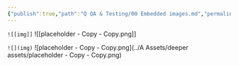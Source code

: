 ```yaml
---
{"publish":true,"path":"Q QA & Testing/00 Embedded images.md","permalink":"/q-qa-and-testing/00-embedded-images/","PassFrontmatter":true}
---
```



`![[img]]`
![[placeholder - Copy - Copy.png]]


`![](img)`
![placeholder - Copy - Copy.png](../A Assets/deeper assets/placeholder - Copy - Copy.png)

